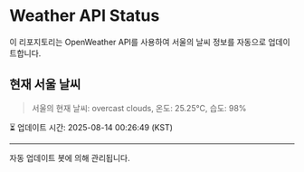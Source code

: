 
# Weather API Status

이 리포지토리는 OpenWeather API를 사용하여 서울의 날씨 정보를 자동으로 업데이트합니다.

## 현재 서울 날씨
> 서울의 현재 날씨: overcast clouds, 온도: 25.25°C, 습도: 98%

⏳ 업데이트 시간: 2025-08-14 00:26:49 (KST)

---
자동 업데이트 봇에 의해 관리됩니다.
